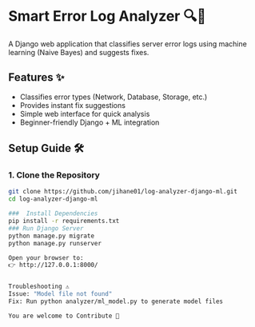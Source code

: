# Smart Error Log Analyzer 🔍🤖

A Django web application that classifies server error logs using machine learning (Naive Bayes) and suggests fixes.

## Features ✨
- Classifies error types (Network, Database, Storage, etc.)
- Provides instant fix suggestions
- Simple web interface for quick analysis
- Beginner-friendly Django + ML integration


## Setup Guide 🛠️

### 1. Clone the Repository
```bash
git clone https://github.com/jihane01/log-analyzer-django-ml.git
cd log-analyzer-django-ml

###  Install Dependencies
pip install -r requirements.txt
### Run Django Server
python manage.py migrate
python manage.py runserver

Open your browser to:
👉 http://127.0.0.1:8000/


Troubleshooting ⚠️
Issue: "Model file not found"
Fix: Run python analyzer/ml_model.py to generate model files

You are welcome to Contribute 🤝
